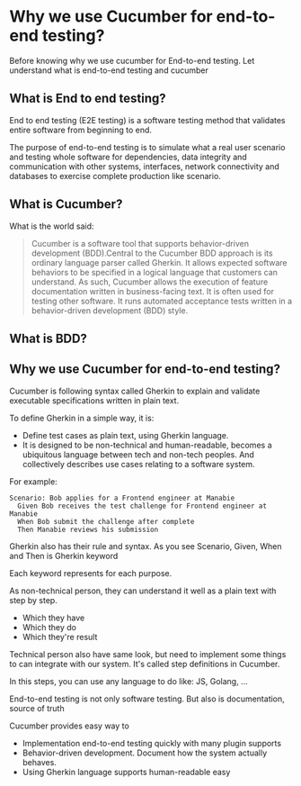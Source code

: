 # Why we use Cucumber for end-to-end testing?

Before knowing why we use cucumber for End-to-end testing. Let understand what is end-to-end testing and cucumber

## What is End to end testing?

End to end testing (E2E testing) is a software testing method that validates entire software from beginning to end.

The purpose of end-to-end testing is to simulate what a real user scenario and testing whole software for dependencies, data integrity and communication with other systems, interfaces, network connectivity and databases to exercise complete production like scenario.

## What is Cucumber?

What is the world said:

> Cucumber is a software tool that supports behavior-driven development (BDD).Central to the Cucumber BDD approach is its ordinary language parser called Gherkin. It allows expected software behaviors to be specified in a logical language that customers can understand. As such, Cucumber allows the execution of feature documentation written in business-facing text. It is often used for testing other software. It runs automated acceptance tests written in a behavior-driven development (BDD) style.

## What is BDD?



## Why we use Cucumber for end-to-end testing?

Cucumber is following syntax called Gherkin to explain and validate executable specifications written in plain text.

To define Gherkin in a simple way, it is:
-   Define test cases as plain text, using Gherkin language.
-   It is designed to be non-technical and human-readable, becomes a ubiquitous language between tech and non-tech peoples. And collectively describes use cases relating to a software system.

For example:

```feature
Scenario: Bob applies for a Frontend engineer at Manabie
  Given Bob receives the test challenge for Frontend engineer at Manabie
  When Bob submit the challenge after complete
  Then Manabie reviews his submission
```

Gherkin also has their rule and syntax. As you see Scenario, Given, When and Then is Gherkin keyword

Each keyword represents for each purpose.

As non-technical person, they can understand it well as a plain text with step by step.

-   Which they have
-   Which they do
-   Which they're result

Technical person also have same look, but need to implement some things to can integrate with our system. It's called step definitions in Cucumber.

In this steps, you can use any language to do like: JS, Golang, ...


End-to-end testing is not only software testing. But also is documentation, source of truth

Cucumber provides easy way to

-   Implementation end-to-end testing quickly with many plugin supports
-   Behavior-driven development. Document how the system actually behaves.
-   Using Gherkin language supports human-readable easy

